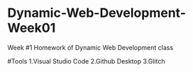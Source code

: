 # Dynamic-Web-Development-Week01
Week #1 Homework of Dynamic Web Development class

#Tools
1.Visual Studio Code
2.Github Desktop
3.Glitch

